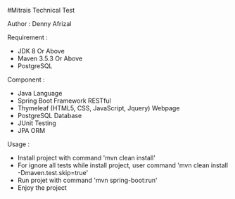#Mitrais Technical Test

Author : Denny Afrizal

Requirement :
- JDK 8 Or Above
- Maven 3.5.3 Or Above
- PostgreSQL

Component :
- Java Language
- Spring Boot Framework RESTful
- Thymeleaf (HTML5, CSS, JavaScript, Jquery) Webpage
- PostgreSQL Database
- JUnit Testing
- JPA ORM

Usage :
- Install project with command 'mvn clean install'
- For ignore all tests while install project, user command 'mvn clean install -Dmaven.test.skip=true'
- Run projet with command 'mvn spring-boot:run'
- Enjoy the project
